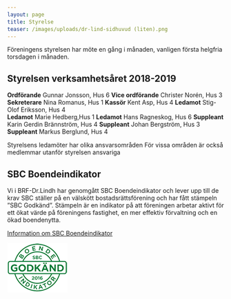 ```yaml
---
layout: page
title: Styrelse
teaser: /images/uploads/dr-lind-sidhuvud (liten).png
---
```

Föreningens styrelsen har möte en gång i månaden, vanligen första helgfria torsdagen i månaden. 

## Styrelsen verksamhetsåret 2018-2019

 **Ordförande** Gunnar Jonsson, Hus 6
 **Vice ordförande** Christer Norén, Hus 3	
 **Sekreterare** Nina Romanus, Hus 1
 **Kassör** Kent Asp, Hus 4
 **Ledamot** Stig-Olof Eriksson, Hus 4	
 **Ledamot** Marie Hedberg,Hus 1
 **Ledamot** Hans Ragneskog, Hus 6
 **Suppleant** Karin Gerdin Brännström, Hus 4
 **Suppleant** Johan Bergström, Hus 3
 **Suppleant** Markus Berglund, Hus 4 

Styrelsens ledamöter har olika ansvarsområden
För vissa områden är också medlemmar utanför styrelsen ansvariga

## SBC Boendeindikator

Vi i BRF-Dr.Lindh har genomgått SBC Boendeindikator och lever upp till de krav SBC ställer på en välskött bostadsrättsförening och har fått stämpeln ”SBC Godkänd”. Stämpeln är en indikator på att föreningen arbetar aktivt för ett ökat värde på föreningens fastighet, en mer effektiv förvaltning och en ökad boendenytta.

[Information om SBC Boendeindikator](https://www.sbc.se/Bostadsrattsforvaltning/SBC-Boendeindikator/)

![SBC sigill för godkänd 2016.](/images/uploads/sbclogo.png)
